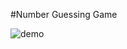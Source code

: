 #Number Guessing Game

![demo](https://user-images.githubusercontent.com/43244010/93014300-38a16b80-f5da-11ea-9afc-991cbe805846.gif)


